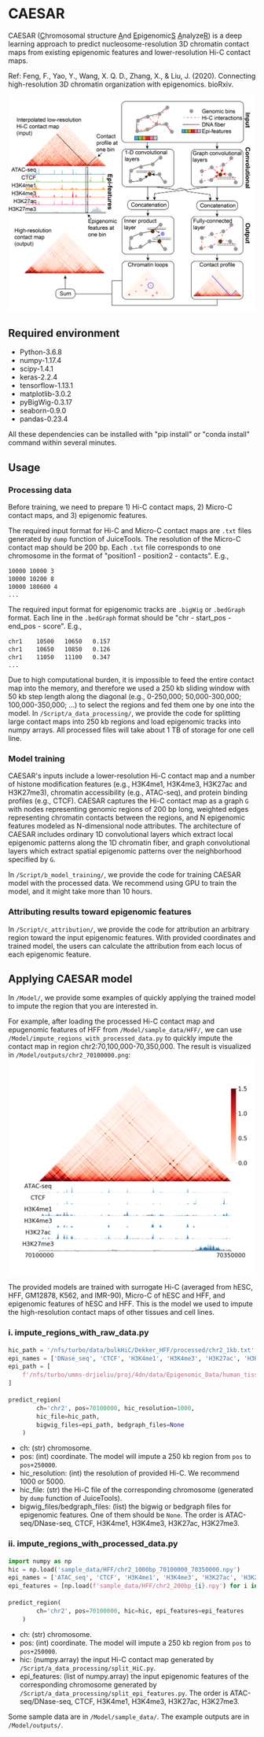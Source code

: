 # CAESAR
CAESAR (<ins>C</ins>hromosomal structure <ins>A</ins>nd <ins>E</ins>pigenomic<ins>S</ins> <ins>A</ins>nalyze<ins>R</ins>) 
is a deep learning approach to predict nucleosome-resolution 3D chromatin contact maps from
existing epigenomic features and lower-resolution Hi-C contact maps.

Ref: Feng, F., Yao, Y., Wang, X. Q. D., Zhang, X., & Liu, J. (2020). Connecting high-resolution 3D chromatin organization with epigenomics. bioRxiv.

![GitHub Logo](/Image/CAESAR.png)

## Required environment
- Python-3.6.8
- numpy-1.17.4
- scipy-1.4.1
- keras-2.2.4
- tensorflow-1.13.1
- matplotlib-3.0.2
- pyBigWig-0.3.17
- seaborn-0.9.0
- pandas-0.23.4

All these dependencies can be installed with "pip install" or "conda install" command within several minutes.


## Usage
### Processing data
Before training, we need to prepare 1) Hi-C contact maps, 2) Micro-C contact maps, and 3) epigenomic features.

The required input format for Hi-C and Micro-C contact maps are ``.txt`` files generated by ``dump`` function of JuiceTools.
The resolution of the Micro-C contact map should be 200 bp.
Each ``.txt`` file corresponds to one chromosome in the format of "position1 - position2 - contacts". E.g.,
```
10000 10000 3
10000 10200 8
10000 180600 4
...
```
The required input format for epigenomic tracks are ``.bigWig`` or ``.bedGraph`` format.
Each line in the ``.bedGraph`` format should be "chr - start_pos - end_pos - score". E.g.,
```
chr1    10500   10650   0.157
chr1    10650   10850   0.126
chr1    11050   11100   0.347
...
```

Due to high computational burden, it is impossible to feed the entire contact map into the memory,
and therefore we used a 250 kb sliding window with 50 kb step length along the diagonal
(e.g., 0-250,000; 50,000-300,000; 100,000-350,000; ...) to
select the regions and fed them one by one into the model.
In ``/Script/a_data_processing/``, we provide the code for splitting large contact maps into
250 kb regions and load epigenomic tracks into numpy arrays.
All processed files will take about 1 TB of storage for one cell line.

### Model training
CAESAR's inputs include a lower-resolution Hi-C contact map
and a number of histone modification features
(e.g., H3K4me1, H3K4me3, H3K27ac and H3K27me3), chromatin accessibility (e.g., ATAC-seq), and protein binding profiles (e.g., CTCF).
CAESAR captures the Hi-C contact map as a graph `G` with nodes representing genomic regions of 200 bp long,
weighted edges representing chromatin contacts between the regions,
and N epigenomic features modeled as N-dimensional node attributes.
The architecture of CAESAR includes ordinary 1D convolutional layers which extract local epigenomic patterns along the 1D chromatin fiber,
and graph convolutional layers which extract spatial epigenomic patterns over the neighborhood specified by `G`.

In ``/Script/b_model_training/``, we provide the code for training CAESAR model with the processed data.
We recommend using GPU to train the model, and it might take more than 10 hours.

### Attributing results toward epigenomic features
In ``/Script/c_attribution/``, we provide the code for attribution an arbitrary region toward the input epigenomic features.
With provided coordinates and trained model, the users can calculate the attribution
from each locus of each epigenomic feature.


## Applying CAESAR model
In ``/Model/``, we provide some examples of quickly applying the trained model to impute the region
that you are interested in.

For example, after loading the processed Hi-C contact map and epugenomic features of HFF from ``/Model/sample_data/HFF/``,
we can use ``/Model/impute_regions_with_processed_data.py`` to quickly impute the contact map in region chr2:70,100,000-70,350,000.
The result is visualized in ``/Model/outputs/chr2_70100000.png``:
![GitHub Logo](/Model/outputs/chr2_70100000_pred.png)

The provided models are trained with surrogate Hi-C (averaged from hESC, HFF, GM12878, K562, and IMR-90),
Micro-C of hESC and HFF, and epigenomic features of hESC and HFF.
This is the model we used to impute the high-resolution contact maps of other tissues and cell lines.
### i. impute_regions_with_raw_data.py
```python
hic_path = '/nfs/turbo/data/bulkHiC/Dekker_HFF/processed/chr2_1kb.txt'
epi_names = ['DNase_seq', 'CTCF', 'H3K4me1', 'H3K4me3', 'H3K27ac', 'H3K27me3']
epi_path = [
    f'/nfs/turbo/umms-drjieliu/proj/4dn/data/Epigenomic_Data/human_tissues/K562/K562_{i}_hg38.bigWig' for i in epi_names
]

predict_region(
        ch='chr2', pos=70100000, hic_resolution=1000,
        hic_file=hic_path,
        bigwig_files=epi_path, bedgraph_files=None
    )
```
- ch: (str) chromosome.
- pos: (int) coordinate. The model will impute a 250 kb region from `pos` to `pos+250000`.
- hic_resolution: (int) the resolution of provided Hi-C. We recommend 1000 or 5000.
- hic_file: (str) the Hi-C file of the corresponding chromosome (generated by ``dump`` function of JuiceTools).
- bigwig_files/bedgraph_files: (list) the bigwig or bedgraph files for epigenomic features.
One of them should be `None`.
The order is ATAC-seq/DNase-seq, CTCF, H3K4me1, H3K4me3, H3K27ac, H3K27me3.


### ii. impute_regions_with_processed_data.py
```python
import numpy as np
hic = np.load('sample_data/HFF/chr2_1000bp_70100000_70350000.npy')
epi_names = ['ATAC_seq', 'CTCF', 'H3K4me1', 'H3K4me3', 'H3K27ac', 'H3K27me3']
epi_features = [np.load(f'sample_data/HFF/chr2_200bp_{i}.npy') for i in epi_names]

predict_region(
        ch='chr2', pos=70100000, hic=hic, epi_features=epi_features
    )
```
- ch: (str) chromosome.
- pos: (int) coordinate. The model will impute a 250 kb region from `pos` to `pos+250000`.
- hic: (numpy.array) the input Hi-C contact map generated by ``/Script/a_data_processing/split_HiC.py``.
- epi_features: (list of numpy.array) the input epigenomic features of the corresponding chromosome generated by ``/Script/a_data_processing/split_epi_features.py``.
The order is ATAC-seq/DNase-seq, CTCF, H3K4me1, H3K4me3, H3K27ac, H3K27me3.

Some sample data are in ``/Model/sample_data/``. The example outputs are in ``/Model/outputs/``.



